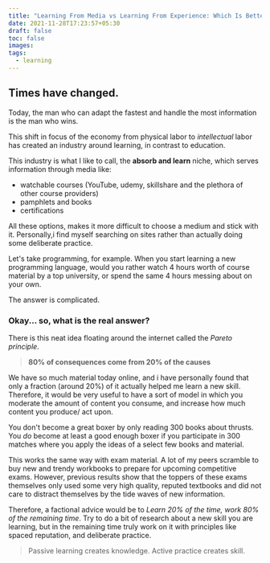 ```yaml
---
title: "Learning From Media vs Learning From Experience: Which Is Better?"
date: 2021-11-28T17:23:57+05:30
draft: false
toc: false
images:
tags: 
  - learning
---
```


## Times have changed.
Today, the man who can adapt the fastest and handle the most information is the man who wins.

This shift in focus of the economy from physical labor to *intellectual* labor has created an industry around learning, in contrast to education.

This industry is what I like to call, the **absorb and learn** niche, which serves information through media like:
- watchable courses (YouTube, udemy, skillshare and the plethora of other course providers)
- pamphlets and books 
- certifications

All these options, makes it more difficult to choose a medium and stick with it. Personally,i find myself searching on sites rather than actually doing some deliberate practice.

Let's take programming, for example. When you start learning a new programming language, would you rather watch 4 hours worth of course material by a top university, or spend the same 4 hours messing about on your own.

The answer is complicated.





### Okay... so, what is the real answer?
There is this neat idea floating around the internet called the *Pareto principle*.
> **80% of consequences come from 20% of the causes**

We have so much material today online, and i have personally found that only a fraction (around 20%) of it actually helped me learn a new skill.
Therefore, it would be very useful to have a sort of model in which you moderate the amount of content you consume, and increase how much content you produce/ act upon.

You don't become a great boxer by only reading 300 books about thrusts. You *do* become at least a good enough boxer if you participate in 300 matches where you apply the ideas of a select few books and material.

This works the same way with exam material. A lot of my peers scramble to buy new and trendy workbooks to prepare for upcoming competitive exams. However, previous results show that the toppers of these exams themselves only used some very high quality, reputed textbooks and did not care to distract themselves by the tide waves of new information.


Therefore, a factional advice would be to *Learn 20% of the time, work 80% of the remaining time*. Try to do a bit of research about a new skill you are learning, but in the remaining time truly work on it with principles like spaced reputation, and deliberate practice.

> Passive learning creates knowledge. Active practice creates skill.

